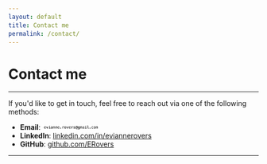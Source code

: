 ```yaml
---
layout: default
title: Contact me
permalink: /contact/
---
```


# Contact me
---

If you'd like to get in touch, feel free to reach out via one of the following methods:

- <strong>Email</strong>: <img src="email.png" alt="Email Address" style="width:auto; height:10px;">
- **LinkedIn**: [linkedin.com/in/eviannerovers](https://www.linkedin.com/in/evianne-rovers-07b665207/)
- **GitHub**: [github.com/ERovers](https://github.com/ERovers)

---

